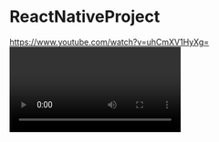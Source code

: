 # ReactNativeProject
https://www.youtube.com/watch?v=uhCmXV1HyXg=<VIDEO ID>
  [![Watch the video](https://github.com/kittyAleks/ReactNativeProject.git)](http://youtu.be/uhCmXV1HyXg)
